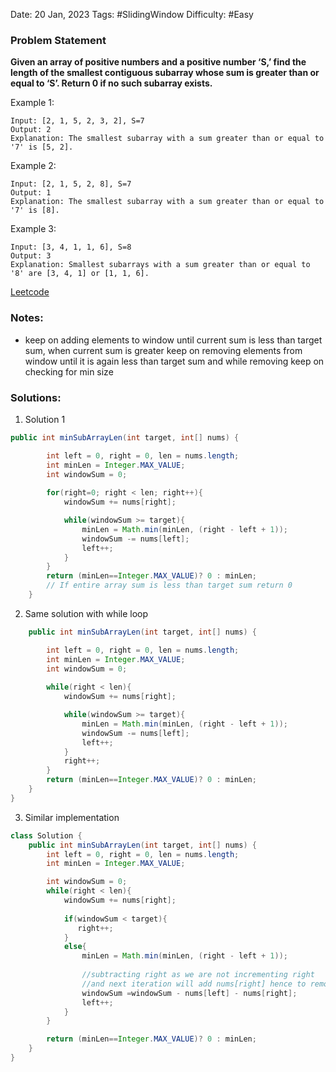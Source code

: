 Date: 20 Jan, 2023
Tags:  #SlidingWindow 
Difficulty: #Easy

### Problem Statement

**Given an array of positive numbers and a positive number ‘S,’ find the length of the smallest contiguous subarray whose sum is greater than or equal to ‘S’. Return 0 if no such subarray exists.**

Example 1:

	Input: [2, 1, 5, 2, 3, 2], S=7
	Output: 2
	Explanation: The smallest subarray with a sum greater than or equal to '7' is [5, 2].

Example 2:

	Input: [2, 1, 5, 2, 8], S=7
	Output: 1
	Explanation: The smallest subarray with a sum greater than or equal to '7' is [8].

Example 3:

	Input: [3, 4, 1, 1, 6], S=8
	Output: 3
	Explanation: Smallest subarrays with a sum greater than or equal to '8' are [3, 4, 1] or [1, 1, 6].

[Leetcode](https://leetcode.com/problems/minimum-size-subarray-sum/description/)

### Notes:
- keep on adding elements to window until current sum is less than target sum, when current sum is greater keep on removing elements from window until it is again less than target sum and while removing keep on checking for min size 

### Solutions: 

1. Solution 1
```java
public int minSubArrayLen(int target, int[] nums) {

        int left = 0, right = 0, len = nums.length;
        int minLen = Integer.MAX_VALUE;
        int windowSum = 0;
        
        for(right=0; right < len; right++){
            windowSum += nums[right];

            while(windowSum >= target){
                minLen = Math.min(minLen, (right - left + 1));
                windowSum -= nums[left];
                left++;
            }
        }
        return (minLen==Integer.MAX_VALUE)? 0 : minLen; 
        // If entire array sum is less than target sum return 0
    }
```

2. Same solution with while loop
```java
    public int minSubArrayLen(int target, int[] nums) {

        int left = 0, right = 0, len = nums.length;
        int minLen = Integer.MAX_VALUE;
        int windowSum = 0;
        
        while(right < len){
            windowSum += nums[right];

            while(windowSum >= target){
                minLen = Math.min(minLen, (right - left + 1));
                windowSum -= nums[left];
                left++;
            }
            right++;
        }
        return (minLen==Integer.MAX_VALUE)? 0 : minLen;
    }
}
```

3. Similar implementation
```java
class Solution {
    public int minSubArrayLen(int target, int[] nums) {
        int left = 0, right = 0, len = nums.length;
        int minLen = Integer.MAX_VALUE;

        int windowSum = 0;
        while(right < len){
            windowSum += nums[right];
            
            if(windowSum < target){
               right++;
            }
            else{
                minLen = Math.min(minLen, (right - left + 1));
                
                //subtracting right as we are not incrementing right 
                //and next iteration will add nums[right] hence to remove duplication 
                windowSum =windowSum - nums[left] - nums[right];
                left++;
            }           
        }

        return (minLen==Integer.MAX_VALUE)? 0 : minLen;
    }
}
```
